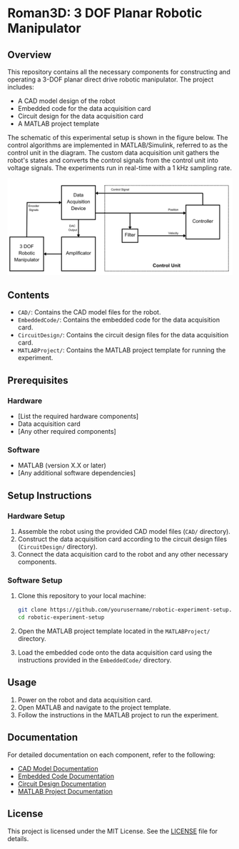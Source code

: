 # Roman3D: 3 DOF Planar Robotic Manipulator

## Overview

This repository contains all the necessary components for constructing and operating a 3-DOF planar direct drive robotic manipulator. The project includes:

* A CAD model design of the robot
* Embedded code for the data acquisition card
* Circuit design for the data acquisition card
* A MATLAB project template

The schematic of this experimental setup is shown in the figure below. The control algorithms are implemented in MATLAB/Simulink, referred to as the control unit in the diagram. The custom data acquisition unit gathers the robot's states and converts the control signals from the control unit into voltage signals. The experiments run in real-time with a 1 kHz sampling rate.

![Experimental Setup Schematic](figs/setup.png)

## Contents

- `CAD/`: Contains the CAD model files for the robot.
- `EmbeddedCode/`: Contains the embedded code for the data acquisition card.
- `CircuitDesign/`: Contains the circuit design files for the data acquisition card.
- `MATLABProject/`: Contains the MATLAB project template for running the experiment.

## Prerequisites

### Hardware

- [List the required hardware components]
- Data acquisition card
- [Any other required components]

### Software

- MATLAB (version X.X or later)
- [Any additional software dependencies]

## Setup Instructions

### Hardware Setup

1. Assemble the robot using the provided CAD model files (`CAD/` directory).
2. Construct the data acquisition card according to the circuit design files (`CircuitDesign/` directory).
3. Connect the data acquisition card to the robot and any other necessary components.

### Software Setup

1. Clone this repository to your local machine:
    ```sh
    git clone https://github.com/yourusername/robotic-experiment-setup.git
    cd robotic-experiment-setup
    ```

2. Open the MATLAB project template located in the `MATLABProject/` directory.
3. Load the embedded code onto the data acquisition card using the instructions provided in the `EmbeddedCode/` directory.

## Usage

1. Power on the robot and data acquisition card.
2. Open MATLAB and navigate to the project template.
3. Follow the instructions in the MATLAB project to run the experiment.

## Documentation

For detailed documentation on each component, refer to the following:

- [CAD Model Documentation](./CAD/README.md)
- [Embedded Code Documentation](./EmbeddedCode/README.md)
- [Circuit Design Documentation](./CircuitDesign/README.md)
- [MATLAB Project Documentation](./MATLABProject/README.md)

## License

This project is licensed under the MIT License. See the [LICENSE](LICENSE) file for details.